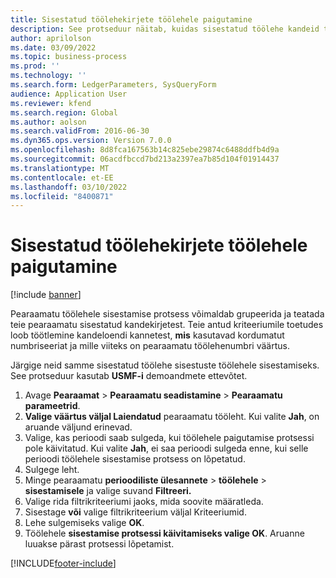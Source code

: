 ```yaml
---
title: Sisestatud töölehekirjete töölehele paigutamine
description: See protseduur näitab, kuidas sisestatud töölehe kandeid töölehele paigutada.
author: aprilolson
ms.date: 03/09/2022
ms.topic: business-process
ms.prod: ''
ms.technology: ''
ms.search.form: LedgerParameters, SysQueryForm
audience: Application User
ms.reviewer: kfend
ms.search.region: Global
ms.author: aolson
ms.search.validFrom: 2016-06-30
ms.dyn365.ops.version: Version 7.0.0
ms.openlocfilehash: 8d8fca167563b14c825ebe29874c6488ddfb4d9a
ms.sourcegitcommit: 06acdfbccd7bd213a2397ea7b85d104f01914437
ms.translationtype: MT
ms.contentlocale: et-EE
ms.lasthandoff: 03/10/2022
ms.locfileid: "8400871"
---
```

# <a name="journalize-posted-journal-entries"></a>Sisestatud töölehekirjete töölehele paigutamine

[!include [banner](../../includes/banner.md)]

Pearaamatu töölehele sisestamise protsess võimaldab grupeerida ja teatada teie pearaamatu sisestatud kandekirjetest. Teie antud kriteeriumile toetudes loob töötlemine kandeloendi kannetest, **mis** kasutavad kordumatut numbriseeriat ja mille viiteks on pearaamatu töölehenumbri väärtus.

Järgige neid samme sisestatud töölehe sisestuste töölehele sisestamiseks. See protseduur kasutab **USMF-i** demoandmete ettevõtet.

1. Avage **Pearaamat** \> **Pearaamatu seadistamine** \> **Pearaamatu parameetrid**.
2. **Valige väärtus väljal Laiendatud** pearaamatu tööleht. Kui valite **Jah**, on aruande väljund erinevad.
3. Valige, kas perioodi saab sulgeda, kui töölehele paigutamise protsessi pole käivitatud. Kui valite **Jah**, ei saa perioodi sulgeda enne, kui selle perioodi töölehele sisestamise protsess on lõpetatud.
4. Sulgege leht.
5. Minge pearaamatu **perioodiliste ülesannete** \> **töölehele** \> **sisestamisele** ja valige suvand **Filtreeri.**
6. Valige rida filtrikriteeriumi jaoks, mida soovite määratleda.
7. Sisestage **või** valige filtrikriteerium väljal Kriteeriumid.
8. Lehe sulgemiseks valige **OK**.
9. Töölehele **sisestamise protsessi käivitamiseks valige OK**. Aruanne luuakse pärast protsessi lõpetamist.

[!INCLUDE[footer-include](../../../includes/footer-banner.md)]
